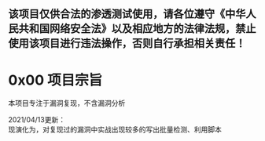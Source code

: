 ## 该项目仅供合法的渗透测试使用，请各位遵守《中华人民共和国网络安全法》以及相应地方的法律法规，禁止使用该项目进行违法操作，否则自行承担相关责任！

# 0x00 项目宗旨
本项目专注于漏洞复现，不含漏洞分析

2021/04/13更新：  
现演化为，对复现过的漏洞中实战出现较多的写出批量检测、利用脚本

